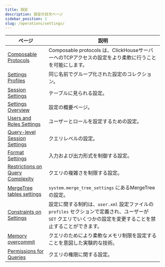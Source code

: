 ```yaml
---
title: 設定
description: 設定の目次ページ
sidebar_position: 1
slug: /operations/settings/
---
```


<!-- このページの目次テーブルは自動的に生成されます 
https://github.com/ClickHouse/clickhouse-docs/blob/main/scripts/autogenerate-table-of-contents.sh
YAMLフロントマターのフィールド: slug, description, title から生成されます。

エラーを見つけた場合は、各ページのYMLフロントマターを編集してください。
-->
| ページ | 説明 |
|-----|-----|
| [Composable Protocols](/docs/operations/settings/composable-protocols) | Composable protocols は、ClickHouseサーバーへのTCPアクセスの設定をより柔軟に行うことを可能にします。 |
| [Settings Profiles](/docs/operations/settings/settings-profiles) | 同じ名前でグループ化された設定のコレクション。 |
| [Session Settings](/docs/operations/settings/settings) | テーブルに見られる設定。 |
| [Settings Overview](/docs/operations/settings/overview) | 設定の概要ページ。 |
| [Users and Roles Settings](/docs/operations/settings/settings-users) | ユーザーとロールを設定するための設定。 |
| [Query-level Session Settings](/docs/operations/settings/query-level) | クエリレベルの設定。 |
| [Format Settings](/docs/operations/settings/formats) | 入力および出力形式を制御する設定。 |
| [Restrictions on Query Complexity](/docs/operations/settings/query-complexity) | クエリの複雑さを制限する設定。 |
| [MergeTree tables settings](/docs/operations/settings/merge-tree-settings) | `system.merge_tree_settings` にあるMergeTreeの設定。 |
| [Constraints on Settings](/docs/operations/settings/constraints-on-settings) | 設定に関する制約は、`user.xml` 設定ファイルの `profiles` セクションで定義され、ユーザーが `SET` クエリでいくつかの設定を変更することを禁止することができます。 |
| [Memory overcommit](/docs/operations/settings/memory-overcommit) | クエリのためにより柔軟なメモリ制限を設定することを意図した実験的な技術。 |
| [Permissions for Queries](/docs/operations/settings/permissions-for-queries) | クエリの権限に関する設定。 |
